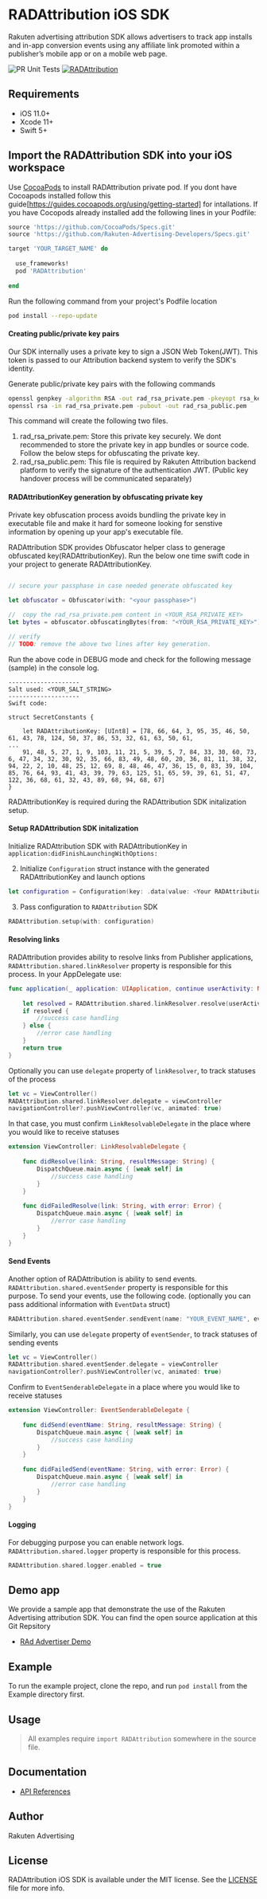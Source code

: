 # RADAttribution iOS SDK
Rakuten advertising attribution SDK allows advertisers to track app installs and in-app conversion events using any affiliate link promoted within a publisher’s mobile app or on a mobile web page.

![PR Unit Tests](https://github.com/Rakuten-Advertising-Developers/RADAttribution-SDK-iOS/workflows/PR%20Unit%20Tests/badge.svg)
[![RADAttribution](https://raw.githubusercontent.com/Rakuten-Advertising-Developers/RADAttribution-SDK-iOS/master/docs/badge.svg?sanitize=true)](https://rakuten-advertising-developers.github.io/RADAttribution-SDK-iOS/)
## Requirements

- iOS 11.0+
- Xcode 11+
- Swift 5+
<!--
- Ruby ([Installation Guide](./guides/RubyInstallationGuide.md))
- [CocoaPods](https://cocoapods.org) 1.9.0+
```sh 
gem install cocoapods 
```
<-->



## Import the RADAttribution SDK into your iOS workspace

Use [CocoaPods](https://cocoapods.org) to install RADAttribution private pod. If you dont have Cocoapods installed follow this guide[https://guides.cocoapods.org/using/getting-started] for intallations. If you have Cocopods already installed add the following lines in your Podfile:

```ruby
source 'https://github.com/CocoaPods/Specs.git'
source 'https://github.com/Rakuten-Advertising-Developers/Specs.git'

target 'YOUR_TARGET_NAME' do
  
  use_frameworks!
  pod 'RADAttribution'
  
end
```
Run the following command from your project's Podfile location
```sh 
pod install --repo-update 
```

#### Creating public/private key pairs
Our SDK internally uses a private key to sign a JSON Web Token(JWT). This token is passed to our Attribution backend system to verify the SDK's identity. 

Generate public/private key pairs with the following commands

```sh
openssl genpkey -algorithm RSA -out rad_rsa_private.pem -pkeyopt rsa_keygen_bits:256
openssl rsa -in rad_rsa_private.pem -pubout -out rad_rsa_public.pem
```
This command will create the following two files.
1. rad_rsa_private.pem: Store this private key securely. We dont recommended to store the private key in app bundles or source code. Follow the below steps for obfuscating the private key.
2. rad_rsa_public.pem: This file is required by Rakuten Attribution backend platform to verify the signature of the authentication JWT. (Public key handover process will be communicated separately)

#### RADAttributionKey generation by obfuscating private key

Private key obfuscation process avoids bundling the private key in executable file and make it hard for someone looking for senstive information by opening up your app's executable file.

RADAttribution SDK provides Obfuscator helper class to generage obfuscated key(RADAttributionKey). Run the below one time swift code in your project to generate RADAttributionKey. 

```swift

// secure your passphase in case needed generate obfuscated key
 
let obfuscator = Obfuscator(with: "<your passphase>") 

//  copy the rad_rsa_private.pem content in <YOUR_RSA_PRIVATE_KEY>
let bytes = obfuscator.obfuscatingBytes(from: "<YOUR_RSA_PRIVATE_KEY>")

// verify 
// TODO: remove the above two lines after key generation.


```

Run the above code in DEBUG mode and check for the following message (sample) in the console log.

```
--------------------
Salt used: <YOUR_SALT_STRING>
--------------------
Swift code:

struct SecretConstants {

	let RADAttributionKey: [UInt8] = [78, 66, 64, 3, 95, 35, 46, 50, 61, 43, 78, 124, 50, 37, 86, 53, 32, 61, 63, 50, 61, 
...
	91, 48, 5, 27, 1, 9, 103, 11, 21, 5, 39, 5, 7, 84, 33, 30, 60, 73, 6, 47, 34, 32, 30, 92, 35, 66, 83, 49, 48, 60, 20, 36, 81, 11, 38, 32, 94, 22, 2, 10, 48, 25, 12, 69, 8, 48, 46, 47, 36, 15, 0, 83, 39, 104, 85, 76, 64, 93, 41, 43, 39, 79, 63, 125, 51, 65, 59, 39, 61, 51, 47, 122, 36, 68, 61, 32, 43, 89, 68, 94, 68, 67]
}
```

RADAttributionKey is required during the RADAttribution SDK initalization setup. 

#### Setup RADAttribution SDK initalization

Initialize RADAttribution SDK with RADAttributionKey in `application:didFinishLaunchingWithOptions:`

2. Initialize `Configuration` struct instance with the generated RADAttributionKey and launch options

```swift
let configuration = Configuration(key: .data(value: <Your RADAttributionKey>), launchOptions: launchOptions)
```
3. Pass configuration to `RADAttribution` SDK

```swift
RADAttribution.setup(with: configuration)
```

#### Resolving links
RADAttribution provides ability to resolve links from Publisher applications, `RADAttribution.shared.linkResolver` property is responsible for this process. In your AppDelegate use:
```swift
func application(_ application: UIApplication, continue userActivity: NSUserActivity, restorationHandler: @escaping ([UIUserActivityRestoring]?) -> Void) -> Bool {
       
    let resolved = RADAttribution.shared.linkResolver.resolve(userActivity: userActivity)
    if resolved {
        //success case handling
    } else {
        //error case handling
    }
    return true
}
```
Optionally you can use `delegate` property of `linkResolver`, to track statuses of the process
```swift
let vc = ViewController()
RADAttribution.shared.linkResolver.delegate = viewController
navigationController?.pushViewController(vc, animated: true)
```
In that case, you must confirm `LinkResolvableDelegate` in the place where you would like to receive statuses
```swift
extension ViewController: LinkResolvableDelegate {
    
    func didResolve(link: String, resultMessage: String) {
        DispatchQueue.main.async { [weak self] in
            //success case handling
        }
    }
    
    func didFailedResolve(link: String, with error: Error) {
        DispatchQueue.main.async { [weak self] in
            //error case handling
        }
    }
}
```
#### Send Events
Another option of RADAttribution is ability to send events. `RADAttribution.shared.eventSender` property is responsible for this purpose. To send your events, use the following code. (optionally you can pass additional information with `EventData` struct)
```swift
RADAttribution.shared.eventSender.sendEvent(name: "YOUR_EVENT_NAME", eventData: nil)
```
Similarly, you can use `delegate` property of `eventSender`, to track statuses of sending events
```swift
let vc = ViewController()
RADAttribution.shared.eventSender.delegate = viewController
navigationController?.pushViewController(vc, animated: true)
```
Confirm to `EventSenderableDelegate` in a place where you would like to receive statuses
```swift
extension ViewController: EventSenderableDelegate {
    
    func didSend(eventName: String, resultMessage: String) {
        DispatchQueue.main.async { [weak self] in
            //success case handling
        }
    }
    
    func didFailedSend(eventName: String, with error: Error) {
        DispatchQueue.main.async { [weak self] in
            //error case handling
        }
    }
}
```
#### Logging
For debugging purpose you can enable network logs. `RADAttribution.shared.logger` property is responsible for this process.
```swift
RADAttribution.shared.logger.enabled = true
```
## Demo app
We provide a sample app that demonstrate the use of the Rakuten Advertising attribution SDK. You can find the open source application at this Git Repsitory
* [RAd Advertiser Demo](https://github.com/Rakuten-Advertising-Developers/radadvertiser-demo-ios/)

## Example
To run the example project, clone the repo, and run `pod install` from the Example directory first.

## Usage
> All examples require `import RADAttribution` somewhere in the source file.

## Documentation
* [API References](https://rakuten-advertising-developers.github.io/RADAttribution-SDK-iOS/)


## Author
Rakuten Advertising

## License
RADAttribution iOS SDK is available under the MIT license. See the [LICENSE](./LICENSE) file for more info.
